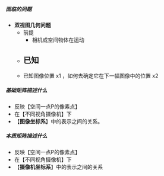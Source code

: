 ##### 面临的问题
- **双视图几何问题**
	- 前提
		- 相机或空间物体在运动
	- 已知
		- 
	- 已知图像位置 x1 ，如何去确定它在下一幅图像中的位置 x2
##### 基础矩阵描述什么
- 反映【空间一点P的像素点】
- 在【不同视角摄像机】下
- 【**图像坐标系**】中的表示之间的关系。
##### 本质矩阵描述什么
- 反映【空间一点P的像素点】
- 在【不同视角摄像机】下
- 【**摄像机坐标系**】中的表示之间的关系
